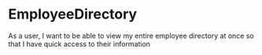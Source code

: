 # EmployeeDirectory
As a user, I want to be able to view my entire employee directory at once so that I have quick access to their information
